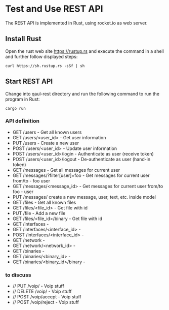 Test and Use REST API
=====================

The REST API is implemented in Rust, using rocket.io as web server.

Install Rust
------------

Open the rust web site https://rustup.rs and execute the command in a 
shell and further follow displayed steps:

    curl https://sh.rustup.rs -sSf | sh
    


Start REST API
--------------

Change into qaul-rest directory and run the following command to run the
program in Rust:

	cargo run

### API definition

- GET /users - Get all known users
- GET /users/<user_id> - Get user information
- PUT /users - Create a new user
- POST /users/<user_id> - Update user information
- POST /users/<user_id>/login - Authenticate as user (receive token)
- POST /users/<user_id>/logout - De-authenticate as user (hand-in token)
- GET /messages - Get all messages for current user
- GET /messages/?filter[user]=foo - Get messages for current user from/to - foo user
- GET /messages/<message_id> - Get messages for current user from/to foo - user
- PUT /messages/ create a new message, user, text, etc. inside model
- GET /files - Get all known files
- GET /files/<file_id> - Get file with id
- PUT /file - Add a new file
- GET /files/<file_id>/binary - Get file with id
- GET /interfaces -
- GET /interfaces/<interface_id> -
- POST /interfaces/<interface_id> -
- GET /network -
- GET /network/<network_id> -
- GET /binaries -
- GET /binaries/<binary_id> -
- GET /binaries/<binary_id>/binary -

### to discuss
- // PUT /voip/<user> - Voip stuff
- // DELETE /voip/<user> - Voip stuff
- // POST /voip/accept - Voip stuff
- // POST /voip/reject - Voip stuff
